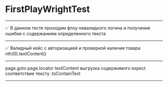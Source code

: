 # FirstPlayWrightTest
____
:white_check_mark: В данном тесте проходим флоу невалидного логина и получения ошибки с содержанием определенного текста
____
:white_check_mark: Валидный кейс с авторизацией и проверкой наличия товара nth(0).textContent()
____
page.goto
page.locator
textContent выгрузка содержимого 
expect соответствие тексту .toContainText
____
